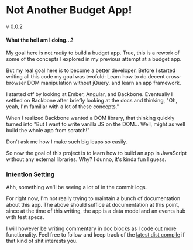 Not Another Budget App!
=======================
v 0.0.2

#### What the hell am I doing...?

My goal here is not _really_ to build a budget app. True, this is a rework of some of the concepts I explored in my previous attempt at a budget app.

But my real goal here is to become a better developer. Before I started writing all this code my goal was twofold: Learn how to do decent cross-browser DOM manipulation without jQuery, and learn an app framework.

I started off by looking at Ember, Angular, and Backbone. Eventually I settled on Backbone after briefly looking at the docs and thinking, "Oh, yeah, I'm familiar with a lot of these concepts."

When I realized Backbone wanted a DOM library, that thinking quickly turned into "But I want to write vanilla JS on the DOM... Well, might as well build the whole app from scratch!"

Don't ask me how I make such big leaps so easily.

So now the goal of this project is to learn how to build an app in JavaScript without any external libraries. Why? I dunno, it's kinda fun I guess.

### Intention Setting

Ahh, something we'll be seeing a lot of in the commit logs.

For right now, I'm not really trying to maintain a bunch of documentation about this app. The above should suffice at documentation at this point, since at the time of this writing, the app is a data model and an events hub with test specs.

I will however be writing commentary in doc blocks as I code out more functionality. Feel free to follow and keep track of the [latest dist compile](../blob/master/dist/version/0.0.2/budget.js) if that kind of shit interests you.